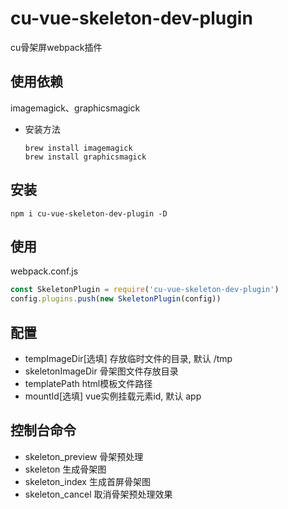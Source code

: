# cu-vue-skeleton-dev-plugin
cu骨架屏webpack插件

## 使用依赖
imagemagick、graphicsmagick
- 安装方法
  ```
  brew install imagemagick
  brew install graphicsmagick
  ```

## 安装
`npm i cu-vue-skeleton-dev-plugin -D`

## 使用
webpack.conf.js
```js
const SkeletonPlugin = require('cu-vue-skeleton-dev-plugin')
config.plugins.push(new SkeletonPlugin(config))
```

## 配置

- tempImageDir[选填] 存放临时文件的目录, 默认 /tmp
- skeletonImageDir 骨架图文件存放目录
- templatePath html模板文件路径
- mountId[选填] vue实例挂载元素id, 默认 app

## 控制台命令

-  skeleton_preview 骨架预处理
-  skeleton 生成骨架图
-  skeleton_index 生成首屏骨架图
-  skeleton_cancel 取消骨架预处理效果